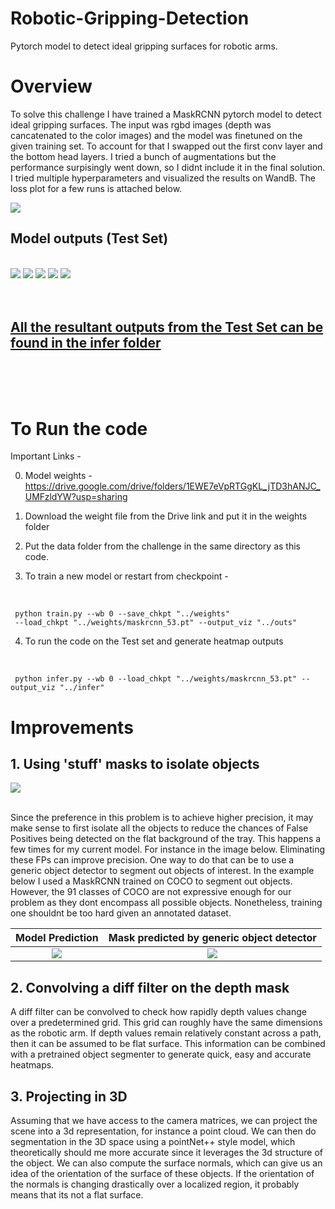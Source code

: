 # Robotic-Gripping-Detection
Pytorch model to detect ideal gripping surfaces for robotic arms.
# Overview

To solve this challenge I have trained a MaskRCNN pytorch model to detect ideal gripping surfaces. The input was rgbd images (depth was cancatenated to the color images) and the model was finetuned on the given training set. To account for that I swapped out the first conv layer and the bottom head layers. I tried a bunch of augmentations but the performance surpisingly went down, so I didnt include it in the final solution. I tried multiple hyperparameters and visualized the results on WandB. The loss plot for a few runs is attached below.

<img src = './assets/wb_chart.png'>

<br>

## Model outputs (Test Set)

<br>

<img src = './infer/144_0.png'>
<img src = './infer/103_0.png'>
<img src = './infer/574_0.png'>
<img src = './infer/278_0.png'>
<img src = './infer/987_0.png'>
<br><br><br>

## <ins>All the resultant outputs from the Test Set can be found in the <b>infer</b> folder</ins>

<br><br><br>

# To Run the code

Important Links -

0. Model weights - https://drive.google.com/drive/folders/1EWE7eVpRTGgKL_jTD3hANJC_UMFzldYW?usp=sharing

1. Download the weight file from the Drive link and put it in the weights folder
2. Put the data folder from the challenge in the same directory as this code.
3. To train a new model or restart from checkpoint -

   <br>

```
 python train.py --wb 0 --save_chkpt "../weights"
 --load_chkpt "../weights/maskrcnn_53.pt" --output_viz "../outs"

```

4. To run the code on the Test set and generate heatmap outputs

   <br>

```
 python infer.py --wb 0 --load_chkpt "../weights/maskrcnn_53.pt" --output_viz "../infer"
```

# Improvements

## 1. Using 'stuff' masks to isolate objects

<img src = './assets/eg2.png'>
<br><br>

Since the preference in this problem is to achieve higher precision, it may make sense to first isolate all the objects to reduce the chances of False Positives being detected on the flat background of the tray.
This happens a few times for my current model. For instance in the image below. Eliminating these FPs can improve precision. One way to do that
can be to use a generic object detector to segment out objects of interest. In the example below I used a MaskRCNN trained on COCO to segment out objects. However, the 91 classes of COCO are not expressive enough for our problem as they dont encompass all possible objects. Nonetheless, training one shouldnt be too hard given an annotated dataset.

|   Model Prediction    | Mask predicted by generic object detector |
| :-------------------: | :---------------------------------------: |
| ![](./infer/16_0.png) |          ![](./assets/16_0.png)           |

## 2. Convolving a diff filter on the depth mask

A diff filter can be convolved to check how rapidly depth values change over a predetermined grid. This grid can roughly have the same dimensions as the robotic arm. If depth values remain relatively constant across a path, then it can be assumed to be flat surface. This information can be combined with a pretrained object segmenter to generate quick, easy and accurate heatmaps.

## 3. Projecting in 3D

Assuming that we have access to the camera matrices, we can project the scene into a 3d representation, for instance a point cloud. We can then do segmentation in the 3D space using a pointNet++ style model, which theoretically should me more accurate since it leverages the 3d structure of the object. We can also compute the surface normals, which can give us an idea of the orientation of the surface of these objects. If the orientation of the normals is changing drastically over a localized region, it probably means that its not a flat surface.
